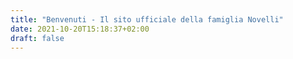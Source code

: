 ```yaml
---
title: "Benvenuti - Il sito ufficiale della famiglia Novelli"
date: 2021-10-20T15:18:37+02:00
draft: false
---
```



